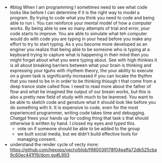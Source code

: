 - #blog When I am programming I sometimes need to see what code looks like before I can determine if it is the right way to model a program. By trying to code what you think you need to code and being able to run i. You can reinforce your mental model of how a computer works. By being able to see so many attempts of trial and error, your code starts to improve. You are able to simulate what teh computer would do with code you are typing in your head before you make any effort to try to start typing. As s you become more developed as an enginer you realize that being able to be someone who is typing at a keyboard trying to capture what is happening in their mind then you might forget about what you were typing about. See with high thinkies it is all about breaking barriers between what your brain is thinking and expressing your tguhs with rhythem theory, the your ability to execute on a given task is significantly increased if you can locake the thythm that you need to be in in order to be thinking thiough t that come from a deep trance state called flow. I need to read more about the father of flow and what he imagined the output of our breain works, but this is also a pretty new field of study with much to be learened. You  want to be able to sketch code and gensture what it should look like before you do something with it. It is expensive to code, even for the most experienced programmer, writing code takes time and debugging. Chatgpt frees your hands up for coding thing that task s that should otherwise b written by hand. I closed my eyes and typed this.
	- vote on if someone should be able to be added to the group
	- we built social media, but we didn't build effective tools for managing consent.
- understand the render cycle of vecty more: https://github.com/hexops/vecty/blob/f980039178f04eaffa72db525cba9c60ec441f19/dom.go#L993